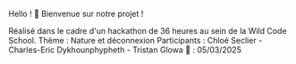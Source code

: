 Hello ! 👋
Bienvenue sur notre projet !

Réalisé dans le cadre d'un hackathon de 36 heures au sein de la Wild Code School.
Thème : Nature et déconnexion
Participants : Chloé Seclier - Charles-Eric Dykhounphypheth - Tristan Glowa
📅 : 05/03/2025